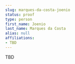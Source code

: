 ```yaml
---
slug: marques-da-costa-joenio
status: proof
type: person
first_name: Joenio
last_name: Marques da Costa
alias: null
affiliations:
- TBD
---
```


TBD


